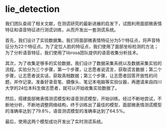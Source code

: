 # lie_detection    

我们团队查阅了相关文献，在测谎研究的最新进展的启发下，试图利用面部微表情特征和语音特征进行测谎训练，从而开发出一套测谎系统。

首先，我们设计了实验数据集。我们将面部微表情特征分为5个特征点，将声音特征分为22个特征点。为了定位人脸的特征点，我们使用了面部坐标检测的方法；为了分析语音特征，我们使用了librosa团队提供的语音收集分析技术。

其次，为了收集足够多的实验数据，我们设计了数据采集系统以及数据采集实验的流程。实验分为三个步骤，第一个步骤，让志愿者说谎言，获取谎言数据；第二个步骤，让志愿者说实话，获取真相数据；第三个步骤，让志愿者回答开放性的问题，并作记录。准备好录音笔、摄像头、笔记本电脑等实验仪器，再邀请来自四川大学的24位本科生做志愿者，就可以开始收集实验数据了。

然后，搭建面部微表情测谎模型和语音测谎模型，开始训练。经过不断地尝试，不断地分析，不断地调整网络结构，终于训练出了最佳的模型，面部微表情测谎模型的准确率达到了79.8%，语音测谎模型的准确率达到了64.5%。

最后，使用这两个模型成功开发出了实时测谎系统。





